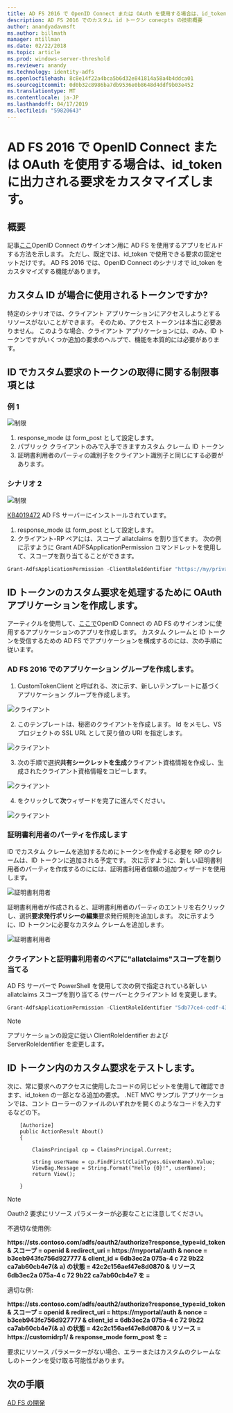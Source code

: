 ```yaml
---
title: AD FS 2016 で OpenID Connect または OAuth を使用する場合は、id_token に出力される要求をカスタマイズします。
description: AD FS 2016 でのカスタム id トークン conecpts の技術概要
author: anandyadavmsft
ms.author: billmath
manager: mtillman
ms.date: 02/22/2018
ms.topic: article
ms.prod: windows-server-threshold
ms.reviewer: anandy
ms.technology: identity-adfs
ms.openlocfilehash: 8c8e14f22a4bca5b6d32e841814a58a4b4ddca01
ms.sourcegitcommit: 0d0b32c8986ba7db9536e0b8648d4ddf9b03e452
ms.translationtype: MT
ms.contentlocale: ja-JP
ms.lasthandoff: 04/17/2019
ms.locfileid: "59820643"
---
```

# <a name="customize-claims-to-be-emitted-in-idtoken-when-using-openid-connect-or-oauth-with-ad-fs-2016"></a>AD FS 2016 で OpenID Connect または OAuth を使用する場合は、id_token に出力される要求をカスタマイズします。

## <a name="overview"></a>概要
記事[ここ](enabling-openId-connect-with-ad-fs.md)OpenID Connect のサインオン用に AD FS を使用するアプリをビルドする方法を示します。 ただし、既定では、id_token で使用できる要求の固定セットだけです。 AD FS 2016 では、OpenID Connect のシナリオで id_token をカスタマイズする機能があります。

## <a name="when-are-custom-id-token-used"></a>カスタム ID が場合に使用されるトークンですか?
特定のシナリオでは、クライアント アプリケーションにアクセスしようとするリソースがないことができます。 そのため、アクセス トークンは本当に必要ありません。 このような場合、クライアント アプリケーションには、のみ、ID トークンですがいくつか追加の要求のヘルプで、機能を本質的には必要があります。

## <a name="what-are-the-restrictions-on-getting-custom-claims-in-id-token"></a>ID でカスタム要求のトークンの取得に関する制限事項とは

### <a name="scenario-1"></a>例 1

![制限](media/Custom-Id-Tokens-in-AD-FS/res1.png)

1.  response_mode は form_post として設定します。
2.  パブリック クライアントのみで入手できますカスタム クレーム ID トークン
3.  証明書利用者のパーティの識別子をクライアント識別子と同じにする必要があります。

### <a name="scenario-2"></a>シナリオ 2

![制限](media/Custom-Id-Tokens-in-AD-FS/restrict2.png)

[KB4019472](https://support.microsoft.com/help/4019472/windows-10-update-kb4019472) AD FS サーバーにインストールされています。
1.  response_mode は form_post として設定します。
2.  クライアント-RP ペアには、スコープ allatclaims を割り当てます。
次の例に示すように Grant ADFSApplicationPermission コマンドレットを使用して、スコープを割り当てることができます。

``` powershell
Grant-AdfsApplicationPermission -ClientRoleIdentifier "https://my/privateclient" -ServerRoleIdentifier "https://rp/fedpassive" -ScopeNames "allatclaims","openid"
```

## <a name="creating-an-oauth-application-to-handle-custom-claims-in-id-token"></a>ID トークンのカスタム要求を処理するために OAuth アプリケーションを作成します。
アーティクルを使用して、[ここで](Enabling-OpenId-Connect-with-AD-FS-2016.md)OpenID Connect の AD FS のサインオンに使用するアプリケーションのアプリを作成します。 カスタム クレームと ID トークンを受信するための AD FS でアプリケーションを構成するのには、次の手順に従います。

### <a name="create-the-application-group-in-ad-fs-2016"></a>AD FS 2016 でのアプリケーション グループを作成します。

1.  CustomTokenClient と呼ばれる、次に示す、新しいテンプレートに基づくアプリケーション グループを作成します。

![クライアント](media/Custom-Id-Tokens-in-AD-FS/clientsnap1.png)

2. このテンプレートは、秘密のクライアントを作成します。 Id をメモし、VS プロジェクトの SSL URL として戻り値の URI を指定します。

![クライアント](media/Custom-Id-Tokens-in-AD-FS/clientsnap2.png)

3.  次の手順で選択**共有シークレットを生成**クライアント資格情報を作成し、生成されたクライアント資格情報をコピーします。

![クライアント](media/Custom-Id-Tokens-in-AD-FS/clientsnap3.png)

4. をクリックして**次**ウィザードを完了に進んでください。

![クライアント](media/Custom-Id-Tokens-in-AD-FS/clientsnap4.png)

### <a name="create-the-relying-party"></a>証明書利用者のパーティを作成します
ID でカスタム クレームを追加するためにトークンを作成する必要を RP のクレームは、ID トークンに追加される予定です。 次に示すように、新しい証明書利用者のパーティを作成するのにには、証明書利用者信頼の追加ウィザードを使用します。
 
![証明書利用者](media/Custom-Id-Tokens-in-AD-FS/rpsnap1.png)

証明書利用者が作成されると、証明書利用者のパーティのエントリを右クリックし、選択**要求発行ポリシーの編集**要求発行規則を追加します。 次に示すように、ID トークンに必要なカスタム クレームを追加します。

![証明書利用者](media/Custom-Id-Tokens-in-AD-FS/rpsnap2.png)

### <a name="assign-allatclaims-scope-to-the-pair-of-client-and-relying-party"></a>クライアントと証明書利用者のペアに"allatclaims"スコープを割り当てる
AD FS サーバーで PowerShell を使用して次の例で指定されている新しい allatclaims スコープを割り当てる (サーバーとクライアント Id を変更します。

``` powershell
Grant-AdfsApplicationPermission -ClientRoleIdentifier "5db77ce4-cedf-4319-85f7-cc230b7022e0" -ServerRoleIdentifier "https://customidrp1/" -ScopeNames "allatclaims","openid"
```

>[!NOTE]
>アプリケーションの設定に従い ClientRoleIdentifier および ServerRoleIdentifier を変更します。

## <a name="test-the-custom-claims-in-id-token"></a>ID トークン内のカスタム要求をテストします。

次に、常に要求へのアクセスに使用したコードの同じビットを使用して確認できます、id_token の一部となる追加の要求。
.NET MVC サンプル アプリケーションでは、コント ローラーのファイルのいずれかを開くのようなコードを入力するなどの下。


``` code
    [Authorize]
    public ActionResult About()
    {

        ClaimsPrincipal cp = ClaimsPrincipal.Current;

        string userName = cp.FindFirst(ClaimTypes.GivenName).Value;
        ViewBag.Message = String.Format("Hello {0}!", userName);
        return View();

    }

```

>[!NOTE]
>Oauth2 要求にリソース パラメーターが必要なことに注意してください。
>
>不適切な使用例:
>
>**https&#58;//sts.contoso.com/adfs/oauth2/authorize?response_type=id_token & スコープ = openid & redirect_uri = https&#58;//myportal/auth & nonce = b3ceb943fc756d927777 & client_id = 6db3ec2a 075a-4 c 72 9b22 ca7ab60cb4e7(& a) の状態 = 42c2c156aef47e8d0870 & リソース 6db3ec2a 075a-4 c 72 9b22 ca7ab60cb4e7 を =**
>
>適切な例:
>
>**https&#58;//sts.contoso.com/adfs/oauth2/authorize?response_type=id_token & スコープ = openid & redirect_uri = https&#58;//myportal/auth & nonce = b3ceb943fc756d927777 & client_id = 6db3ec2a 075a-4 c 72 9b22 ca7ab60cb4e7(& a) の状態 = 42c2c156aef47e8d0870 & リソース = https&#58;//customidrp1/ & response_mode form_post を =**
>
>要求にリソース パラメーターがない場合、エラーまたはカスタムのクレームなしのトークンを受け取る可能性があります。

## <a name="next-steps"></a>次の手順
[AD FS の開発](../../ad-fs/AD-FS-Development.md)  
